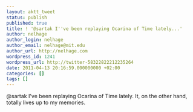 ```yaml
---
layout: aktt_tweet
status: publish
published: true
title: ! '@sartak I''ve been replaying Ocarina of Time lately...'
author: nelhage
author_login: nelhage
author_email: nelhage@mit.edu
author_url: http://nelhage.com
wordpress_id: 1241
wordpress_url: http://twitter-58322822212235264
date: 2011-04-13 20:16:59.000000000 +02:00
categories: []
tags: []
---
```

@sartak I've been replaying Ocarina of Time lately. It, on the other hand, totally lives up to my memories.
